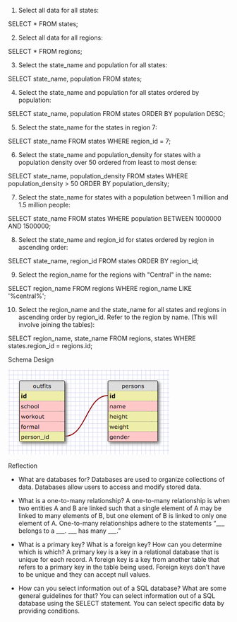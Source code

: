 1. Select all data for all states:

SELECT * FROM states;

2. Select all data for all regions:

SELECT * FROM regions;

3. Select the state_name and population for all states:

SELECT state_name, population FROM states;

4. Select the state_name and population for all states ordered by population:

SELECT state_name, population FROM states
ORDER BY population DESC;

5. Select the state_name for the states in region 7:

SELECT state_name FROM states WHERE
region_id = 7;

6. Select the state_name and population_density for states with a population density over 50 ordered from least to most dense:

SELECT state_name, population_density FROM states WHERE
population_density > 50
ORDER BY population_density;

7. Select the state_name for states with a population between 1 million and 1.5 million people:

SELECT state_name FROM states WHERE
population BETWEEN 1000000 AND 1500000;

8. Select the state_name and region_id for states ordered by region in ascending order:

SELECT state_name, region_id FROM states
ORDER BY region_id;

9. Select the region_name for the regions with "Central" in the name:

SELECT region_name FROM regions WHERE
region_name LIKE '%central%';

10. Select the region_name and the state_name for all states and regions in ascending order by region_id. Refer to the region by name. (This will involve joining the tables):

SELECT region_name, state_name FROM regions, states WHERE
states.region_id = regions.id;



Schema Design

![schema](outfits_schema.png)



Reflection
- What are databases for?
Databases are used to organize collections of data. Databases allow users to access and modify stored data.

- What is a one-to-many relationship?
A one-to-many relationship is when two entities A and B are linked such that a single element of A may be linked to many elements of B, but one element of B is linked to only one element of A. One-to-many relationships adhere to the statements “___ belongs to a ___. ___ has many ___.”

- What is a primary key? What is a foreign key? How can you determine which is which?
A primary key is a key in a relational database that is unique for each record. A foreign key is a key from another table that refers to a primary key in the table being used. Foreign keys don’t have to be unique and they can accept null values.

- How can you select information out of a SQL database? What are some general guidelines for that?
You can select information out of a SQL database using the SELECT statement. You can select specific data by providing conditions.
